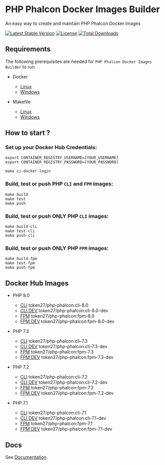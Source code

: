 # PHP Phalcon Docker Images Builder

An easy way to create and maintain PHP Phalcon Docker images

[![Latest Stable Version](https://poser.pugx.org/token27/docker-images-php-phalcon/v/stable.svg)](https://packagist.org/packages/token27/docker-images-php-phalcon)
[![License](https://poser.pugx.org/token27/docker-images-php-phalcon/license)](https://packagist.org/packages/token27/docker-images-php-phalcon)
[![Total Downloads](https://poser.pugx.org/token27/docker-images-php-phalcon/d/total)](https://packagist.org/packages/token27/docker-images-php-phalcon)

## Requirements

The following prerequisites are needed for ```PHP Phalcon Docker Images Builder``` to run.

- Docker
    - [Linux](https://docs.docker.com/)
    - [Windows](https://docs.docker.com/desktop/windows/install/)


- Makefile
    - [Linux](https://www.gnu.org/software/make)
    - [Windows](http://gnuwin32.sourceforge.net/packages/make.htm)

## How to start ?

### Set up your Docker Hub Credentials:

```
export CONTAINER_REGISTRY_USERNAME=[YOUR_USERNAME]
export CONTAINER_REGISTRY_PASSWORD=[YOUR_PASSWORD]

make ci-docker-login
```

### Build, test or push PHP `CLI` and `FPM` images:

```
make build
make test
make push
```

### Build, test or push ONLY PHP `CLI` images:

```
make build-cli
make test-cli
make push-cli
```

### Build, test or push ONLY PHP `FPM` images:

```
make build-fpm
make test-fpm
make push-fpm
```

## Docker Hub Images

- PHP 8.0
    - [CLI](https://hub.docker.com/repository/docker/token27/php-phalcon)  token27/php-phalcon:cli-8.0
    - [CLI DEV](https://hub.docker.com/repository/docker/token27/php-phalcon)  token27/php-phalcon:cli-8.0-dev
    - [FPM](https://hub.docker.com/repository/docker/token27/php-phalcon)  token27/php-phalcon:fpm-8.0
    - [FPM DEV](https://hub.docker.com/repository/docker/token27/php-phalcon)  token27/php-phalcon:fpm-8.0-dev


- PHP 7.3
    - [CLI](https://hub.docker.com/repository/docker/token27/php-phalcon)  token27/php-phalcon:cli-7.3
    - [CLI DEV](https://hub.docker.com/repository/docker/token27/php-phalcon)  token27/php-phalcon:cli-7.3-dev
    - [FPM](https://hub.docker.com/repository/docker/token27/php-phalcon)  token27/php-phalcon:fpm-7.3
    - [FPM DEV](https://hub.docker.com/repository/docker/token27/php-phalcon)  token27/php-phalcon:fpm-7.3-dev


- PHP 7.2
    - [CLI](https://hub.docker.com/repository/docker/token27/php-phalcon)  token27/php-phalcon:cli-7.2
    - [CLI DEV](https://hub.docker.com/repository/docker/token27/php-phalcon)  token27/php-phalcon:cli-7.2-dev
    - [FPM](https://hub.docker.com/repository/docker/token27/php-phalcon)  token27/php-phalcon:fpm-7.2
    - [FPM DEV](https://hub.docker.com/repository/docker/token27/php-phalcon)  token27/php-phalcon:fpm-7.2-dev


- PHP 7.1
    - [CLI](https://hub.docker.com/repository/docker/token27/php-phalcon)  token27/php-phalcon:cli-7.1
    - [CLI DEV](https://hub.docker.com/repository/docker/token27/php-phalcon)  token27/php-phalcon:cli-7.1-dev
    - [FPM](https://hub.docker.com/repository/docker/token27/php-phalcon)  token27/php-phalcon:fpm-7.1
    - [FPM DEV](https://hub.docker.com/repository/docker/token27/php-phalcon)  token27/php-phalcon:fpm-7.1-dev

## Docs

See [Documentation](docs).